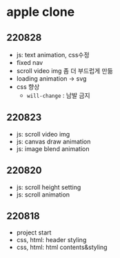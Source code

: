 # apple clone

## 220828

- js: text animation, css수정
- fixed nav
- scroll video img 좀 더 부드럽게 만듦
- loading animation -> svg
- css 향상
  - `will-change` : 남발 금지

## 220823

- js: scroll video img
- js: canvas draw animation
- js: image blend animation

## 220820

- js: scroll height setting
- js: scroll animation

## 220818

- project start
- css, html: header styling
- css, html: html contents&styling
